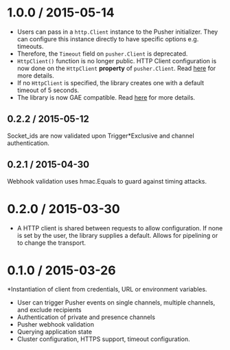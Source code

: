 # 1.0.0 / 2015-05-14

* Users can pass in a `http.Client` instance to the Pusher initializer. They can configure this instance directly to have specific options e.g. timeouts.
* Therefore, the `Timeout` field on `pusher.Client` is deprecated.
* `HttpClient()` function is no longer public. HTTP Client configuration is now done on the `HttpClient` **property** of `pusher.Client`. Read [here](https://github.com/pusher/pusher-http-go#request-timeouts) for more details.
* If no `HttpClient` is specified, the library creates one with a default timeout of 5 seconds.
* The library is now GAE compatible. Read [here](https://github.com/pusher/pusher-http-go#google-app-engine) for more details.

## 0.2.2 / 2015-05-12

Socket_ids are now validated upon Trigger*Exclusive and channel authentication.

## 0.2.1 / 2015-04-30

Webhook validation uses hmac.Equals to guard against timing attacks.

0.2.0 / 2015-03-30
==================

* A HTTP client is shared between requests to allow configuration. If none is set by the user, the library supplies a default. Allows for pipelining or to change the transport.

0.1.0 / 2015-03-26
==================

*Instantiation of client from credentials, URL or environment variables.
* User can trigger Pusher events on single channels, multiple channels, and exclude recipients
* Authentication of private and presence channels
* Pusher webhook validation
* Querying application state
* Cluster configuration, HTTPS support, timeout configuration.

